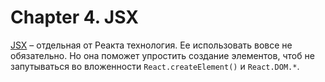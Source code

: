 # Chapter 4. JSX
[JSX](http://facebook.github.io/jsx/) – отдельная от Реакта технология. Ее использовать вовсе не обязательно. Но она поможет упростить создание элементов, чтоб не запутываться во вложенности `React.createElement()` и `React.DOM.*`.

